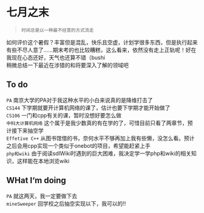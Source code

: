 # 七月之末
> `时间总是以一种最不经意的方式流走`<br />

如何评价这个暑假？丰富但是混乱，快乐且空虚，计划学很多东西，但是执行起来有些不尽人意了……期末考的也比较糟糕，这么看来，依然没有走上正轨呢！好在我现在心态还好，天气也还算不错（bushi          
稍微总结一下最近在涉猎的和将要深入了解的领域吧
## To do
`PA` 南京大学的PA对于我这种水平的小白来说真的是降维打击了  
`CS144` 下学期就要开计算机网络的课了，估计也要下学期才能开始做了     
`CS106` 一门和cpp有关的课，暂时没想好要怎么做    
`中科大计算机网络` 这个属于是我少数真的有在学的了，可惜目前只看了两章节，预计接下来抽空学  
`Effetive C++` 从图书馆借的书，奈何水平不够再加上我有些懒，没怎么看。预计之后会用cpp实现一个类似于onebot的项目，希望能赶紧上手  
`php和wiki` 由于阅读sdlWiki时遇到的巨大困难，我决定学一学php和wiki的相关知识，这样能在本地浏览wiki
## WHat I‘m doing
`PA` 就这两天，我一定要做下去  
`mineSweeper` 回学校之后抽空实现以下，我可以的!!
